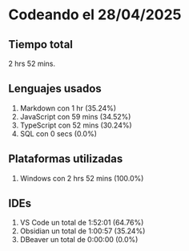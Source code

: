 # Codeando el 28/04/2025

## Tiempo total
2 hrs 52 mins.

## Lenguajes usados
1. Markdown con 1 hr (35.24%)
1. JavaScript con 59 mins (34.52%)
1. TypeScript con 52 mins (30.24%)
1. SQL con 0 secs (0.0%)

## Plataformas utilizadas
1. Windows con 2 hrs 52 mins (100.0%)

## IDEs
1. VS Code un total de 1:52:01 (64.76%)
1. Obsidian un total de 1:00:57 (35.24%)
1. DBeaver un total de 0:00:00 (0.0%)

